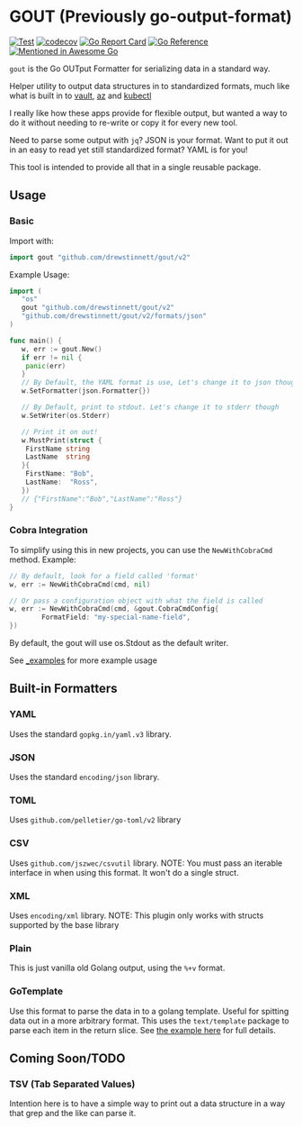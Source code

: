 # GOUT (Previously go-output-format)

[![Test](https://github.com/drewstinnett/gout/actions/workflows/test.yml/badge.svg?branch=main)](https://github.com/drewstinnett/gout/actions/workflows/test.yml)
[![codecov](https://codecov.io/gh/drewstinnett/gout/branch/main/graph/badge.svg?token=KBITDOWZLQ)](https://codecov.io/gh/drewstinnett/gout)
[![Go Report Card](https://goreportcard.com/badge/github.com/drewstinnett/gout)](https://goreportcard.com/report/github.com/drewstinnett/gout)
[![Go Reference](https://pkg.go.dev/badge/github.com/drewstinnett/gout.svg)](https://pkg.go.dev/github.com/drewstinnett/gout/v2)
[![Mentioned in Awesome Go](https://awesome.re/mentioned-badge.svg)](https://github.com/avelino/awesome-go)

`gout` is the Go OUTput Formatter for serializing data in a standard way.

Helper utility to output data structures in to standardized formats, much like
what is built in to [vault](https://www.vaultproject.io/),
[az](https://docs.microsoft.com/en-us/cli/azure/install-azure-cli) and
[kubectl](https://kubernetes.io/docs/tasks/tools/)

I really like how these apps provide for flexible output, but wanted a way to
do it without needing to re-write or copy it for every new tool.

Need to parse some output with `jq`?  JSON is your format. Want to put
it out in an easy to read yet still standardized format?  YAML is for you!

This tool is intended to provide all that in a single reusable package.

## Usage

### Basic

Import with:

```go
import gout "github.com/drewstinnett/gout/v2"
```

Example Usage:

```go
import (
   "os"
   gout "github.com/drewstinnett/gout/v2"
   "github.com/drewstinnett/gout/v2/formats/json"
)

func main() {
   w, err := gout.New()
   if err != nil {
    panic(err)
   }
   // By Default, the YAML format is use, Let's change it to json though
   w.SetFormatter(json.Formatter{})

   // By Default, print to stdout. Let's change it to stderr though
   w.SetWriter(os.Stderr)

   // Print it on out!
   w.MustPrint(struct {
    FirstName string
    LastName  string
   }{
    FirstName: "Bob",
    LastName:  "Ross",
   })
   // {"FirstName":"Bob","LastName":"Ross"}
}
```

### Cobra Integration

To simplify using this in new projects, you can use the `NewWithCobraCmd`
method. Example:

```go
// By default, look for a field called 'format'
w, err := NewWithCobraCmd(cmd, nil)
```

```go
// Or pass a configuration object with what the field is called
w, err := NewWithCobraCmd(cmd, &gout.CobraCmdConfig{
        FormatField: "my-special-name-field",
})
```

By default, the gout will use os.Stdout as the default writer.

See [_examples](_examples/) for more example usage

## Built-in Formatters

### YAML

Uses the standard `gopkg.in/yaml.v3` library.

### JSON

Uses the standard `encoding/json` library.

### TOML

Uses `github.com/pelletier/go-toml/v2` library

### CSV

Uses `github.com/jszwec/csvutil` library. NOTE: You must pass an iterable
interface in when using this format. It won't do a single struct.

### XML

Uses `encoding/xml` library. NOTE: This plugin only works with structs supported
by the base library

### Plain

This is just vanilla old Golang output, using the `%+v` format.

### GoTemplate

Use this format to parse the data in to a golang template. Useful for spitting
data out in a more arbitrary format. This uses the `text/template` package to
parse each item in the return slice. See [the example
here](_examples/gotemplate/main.go) for full details.

## Coming Soon/TODO

### TSV (Tab Separated Values)

Intention here is to have a simple way to print out a data structure in a way
that grep and the like can parse it.
